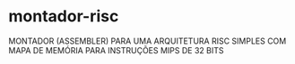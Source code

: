 # montador-risc
MONTADOR (ASSEMBLER) PARA UMA ARQUITETURA RISC SIMPLES COM MAPA DE MEMÓRIA PARA INSTRUÇÕES MIPS DE 32 BITS
